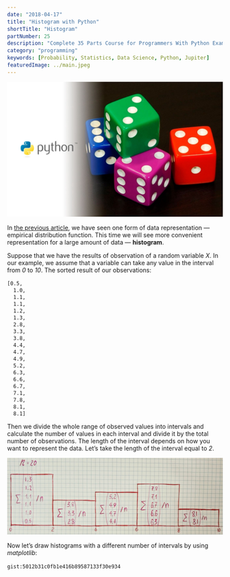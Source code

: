 ```yaml
---
date: "2018-04-17"
title: "Histogram with Python"
shortTitle: "Histogram"
partNumber: 25
description: "Complete 35 Parts Course for Programmers With Python Examples in Jupiter"
category: "programming"
keywords: [Probability, Statistics, Data Science, Python, Jupiter]
featuredImage: ../main.jpeg
---
```


![](../main.jpeg)

In [the previous article](/blog/probability/empirical), we have seen one form of data representation — empirical distribution function. This time we will see more convenient representation for a large amount of data — **histogram**.

Suppose that we have the results of observation of a random variable *X*. In our example, we assume that a variable can take any value in the interval from *0* to *10*. The sorted result of our observations:
```
[0.5,
  1.0,
  1.1,
  1.1,
  1.2,
  1.3,
  2.8,
  3.3,
  3.8,
  4.4,
  4.7,
  4.9,
  5.2,
  6.3,
  6.6,
  6.7,
  7.1,
  7.8,
  8.1,
  8.1]
```
Then we divide the whole range of observed values into intervals and calculate the number of values in each interval and divide it by the total number of observations. The length of the interval depends on how you want to represent the data. Let’s take the length of the interval equal to *2*.

![](draw.jpeg)

Now let’s draw histograms with a different number of intervals by using *matplotlib*:

`gist:5012b31c0fb1e416b89587133f30e934`
